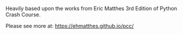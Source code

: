 Heavily based upon the works from Eric Matthes 3rd Edition of Python Crash Course.

Please see more at: https://ehmatthes.github.io/pcc/

